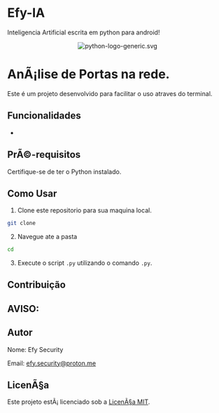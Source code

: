 # Efy-IA
Inteligencia Artificial escrita em python para android!

<div align="center">
  <img src="https://www.python.org/static/community_logos/python-logo-generic.svg" alt="python-logo-generic.svg">
</div>

# AnÃ¡lise de Portas na rede.
Este é um projeto desenvolvido para facilitar o uso atraves do terminal.

## Funcionalidades

- 

## PrÃ©-requisitos

Certifique-se de ter o Python instalado.

## Como Usar

1. Clone este repositorio para sua maquina local. 

```bash
git clone 
```

2. Navegue ate a pasta

```bash
cd 
```

3. Execute o script `.py` utilizando o comando `.py`.

## Contribuição


## **AVISO:**


## Autor

Nome: Efy Security

Email: efy.security@proton.me

## LicenÃ§a

Este projeto estÃ¡ licenciado sob a [LicenÃ§a MIT](LICENSE).
